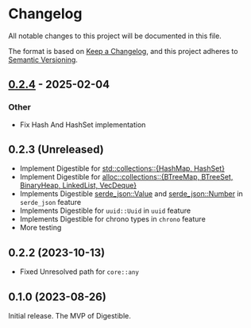 # Changelog

All notable changes to this project will be documented in this file.

The format is based on [Keep a Changelog](https://keepachangelog.com/en/1.1.0/),
and this project adheres to [Semantic Versioning](https://semver.org/spec/v2.0.0.html).

## [0.2.4](https://github.com/wyatt-herkamp/digestible/compare/digestible-v0.2.3...digestible-v0.2.4) - 2025-02-04

### Other

- Fix Hash And HashSet implementation

## 0.2.3 (Unreleased)
- Implement Digestible for [std::collections::{HashMap, HashSet}](https://doc.rust-lang.org/std/collections/index.html)
- Implement Digestible for [alloc::collections::{BTreeMap, BTreeSet, BinaryHeap, LinkedList, VecDeque}](https://doc.rust-lang.org/alloc/collections/index.html)
- Implements Digestible  [serde_json::Value](https://docs.rs/serde_json/1.0.135/serde_json/enum.Value.html) and [serde_json::Number](https://docs.rs/serde_json/1.0.135/serde_json/struct.Number.html)  in `serde_json` feature
- Implements Digestible for `uuid::Uuid` in `uuid` feature
- Implements Digestible for chrono types in `chrono` feature
- More testing
## 0.2.2 (2023-10-13)
- Fixed Unresolved path for `core::any`

## 0.1.0 (2023-08-26)
Initial release. The MVP of Digestible.


[0.1.0]: https://github.com/wyatt-herkamp/digestible/releases/tag/0.1.0
